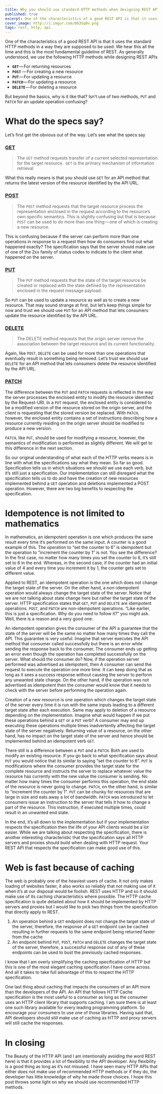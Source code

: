 ```yaml
---
title: Why you should use standard HTTP methods when designing REST APIs
published: true
excerpt: One of the characteristics of a good REST API is that it uses the standard HTTP methods in a way they are supposed to be used. We hear this all the time and this is the most fundamental guideline of REST.But beyond the basics, why is it like that? 
cover_image: http://i.imgur.com/863Sq0v.png
tags: rest, http, api
---
```


One of the characteristics of a good REST API is that it uses the standard HTTP methods in a way they are supposed to be used. We hear this all the time and this is the most fundamental guideline of REST. As generally understood, we use the following HTTP methods while designing REST APIs

 - **`GET`** — For returning resources
 - **`POST`** — For creating a new resource
 - **`PUT`** — For updating a resource
 - **`PATCH`** — For updating a resource
 - **`DELETE`** — For deleting a resource

But beyond the basics, why is it like that? Isn’t use of two methods, `PUT` and `PATCH` for an update operation confusing?

# What do the specs say?

Let’s first get the obvious out of the way. Let’s see what the specs say

### [GET](http://httpwg.org/specs/rfc7231.html#GET)
> The `GET` method requests transfer of a current selected representation for the target resource.` GET` is the primary mechanism of information retrieval

What this really means is that you should use `GET` for an API method that returns the latest version of the resource identified by the API URL.

### [POST](http://httpwg.org/specs/rfc7231.html#POST)
> The `POST` method requests that the target resource process the representation enclosed in the request according to the resource’s own specific semantics.
This is slightly confusing but that is because `POST` can be used to do more than one thing — one of which is creating a new resource. 

This is confusing because if the server can perform more than one operations in response to a request then how do consumers find out what happened exactly? The specification says that the server should make use of one of the 2xx family of status codes to indicate to the client what happened on the server.

### [PUT](http://httpwg.org/specs/rfc7231.html#PUT)
> The `PUT` method requests that the state of the target resource be created or replaced with the state defined by the representation enclosed in the request message payload.

So `PUT` can be used to update a resource as well as to create a new resource. That may sound strange at first, but let’s keep things simple for now and trust we should use `PUT` for an API method that lets consumers update the resource identified by the API URL.
### [DELETE](http://httpwg.org/specs/rfc7231.html#DELETE)
> The DELETE method requests that the origin server remove the association between the target resource and its current functionality.

Again, like `POST`, `DELETE` can be used for more than one operations that eventually result in something being removed. Let’s trust we should use `DELETE` for an API method that lets consumers delete the resource identified by the API URL.
### [PATCH](https://tools.ietf.org/html/rfc5789#page-3)
The difference between the `PUT` and `PATCH` requests is reflected in the way the server processes the enclosed entity to modify the resource identified by the Request-URI. In a `PUT` request, the enclosed entity is considered to be a modified version of the resource stored on the origin server, and the client is requesting that the stored version be replaced. With `PATCH`, however, the enclosed entity contains a set of instructions describing how a resource currently residing on the origin server should be modified to produce a new version.

`PATCH`, like `PUT`, should be used for modifying a resource, however, the semantics of modification is performed as slightly different. We will get to this difference in the next section.

So our original understanding of what each of the HTTP verbs means is in line with what the specifications say what they mean. So far so good. Specification tells us in which situations we should we use each verb, but it’s still just a specification. Our implementation can still disregard what the specification tells us to do and have the creation of new resources implemented behind a `GET` operation and deletions implemented a POST operation. However, there are two big benefits to respecting the specification.

# Idempotence is not limited to mathematics
In mathematics, an idempotent operation is one which produces the same result every time it’s performed on the same input. A counter is a good example of this. The operation to “set the counter to 6” is idempotent but the operation to “increment the counter by 1” is not. You see the difference? In the first case, no matter how many times you set the counter to 6, it’s still set to 6 in the end. Whereas, in the second case, if the counter had an initial value of 4 and every time you increment it by 1, the counter gets set to different value.

Applied to REST, an idempotent operation is the one which does not change the target state of the server. On the other hand, a non-idempotent operation would always change the target state of the server. Notice that we are not talking about state change here but rather the target state of the server. HTTP specification states that `GET`, `PUT` and `DELETE` are idempotent operations. `POST`, and `PATCH` are non-idempotent operations. “Like earlier, this is just a specification. Why do you need to follow it?” you might ask. Well, there is a reason and a very good one.

An idempotent operation gives the consumer of the API a guarantee that the state of the server will be the same no matter how many times they call the API. This guarantee is very useful. Imagine that server executes the API method that consumer called successfully but there is an error while sending the response back to the consumer. The consumer ends up getting an error even though the operation has completed successfully on the server. What should the consumer do? Now, if the operation server performed was advertised as idempotent, then A consumer can send the request to execute the operation one more time. It can keep doing that as long as it sees a success response without causing the server to perform any unwanted state change. On the other hand, if the operation was not advertised as idempotent then the consumer would know that it needs to check with the server before performing the operation again.

Creation of a new resource is one operation which changes the target state of the server every time it is run with the same inputs leading to a different target state after each execution. Same may apply to deletion of a resource depending on the implementation. Imagine what would happen if we put these operations behind a `GET` or a `PUT` verb? A consumer may end up executing these operations multiple times inadvertently affecting the target state of the server negatively. Returning value of a resource, on the other hand, has no impact on the target state of the server and hence should be implemented behind an idempotent verb `GET`.

There still is a difference between a `PUT` and a `PATCH`. Both are used to modify an existing resource. If you go back to what specification says about `PUT` you would notice that its similar to saying “set the counter to 6”. `PUT` is modifications where the consumer provides the target state for the complete resource and instructs the server to replace whatever value the resource has currently with the new value the consumer is sending. No matter how many times the consumer performs this operation, the end state of the resource is never going to change. `PATCH`, on the other hand, is similar to “increment the counter by 1”. `PUT` can be chunky for resources that are large in size and eats away a lot of bandwidth. `PATCH` was introduced to let consumers issue an instruction to the server that tells it how to change a part of the resource. This instruction, if executed multiple times, could result in an unwanted end state.

In the end, it’s all down to the implementation but if your implementation respects the specification then the life of your API clients would be a lot easier. While we are talking about respecting the specification, there is another interesting characteristic that the specification says all HTTP servers and proxies should build when dealing with HTTP request. Your REST API that respects the specification can make good use of this.

# Web is fast because of caching

The web is probably one of the heaviest users of cache. It not only makes loading of websites faster, it also works so reliably that not making use of it when it’s at our disposal would be foolish. REST uses HTTP and so it should make use of its caching characteristics where possible. The HTTP cache specification is quite detailed about how it should be implemented by HTTP servers and proxies but I would like to pick two things from the specification that directly apply to REST.

1. An operation behind a `GET` endpoint does not change the target state of the server, therefore, the response of a `GET` endpoint can be cached resulting in further requests to the same endpoint being returned faster from the cache
2. An endpoint behind `PUT`, `POST`, `PATCH` and `DELETE` changes the target state of the server, therefore, a successful response out of any of these endpoints can be used to bust the previously cached responses.

I know that I am overly simplifying the caching specification of HTTP but this is one of the most elegant caching specification I have come across. And all it takes to take full advantage of this to respect the HTTP specification.

One last thing about caching that impacts the consumers of an API more than the developers of the API. An API that follows HTTP Cache specification is the most useful to a consumer as long as the consumer uses an HTTP client library that supports caching. I am sure there is at least one such library available for every leading programming platform. So encourage your consumers to use one of those libraries. Having said that, API developers should still make use of caching as HTTP and proxy servers will still cache the responses.

# In closing

The Beauty of the HTTP API (and I am intentionally avoiding the word REST here) is that it provides a lot of flexibility to the API developer. Any flexibility is a good thing as long as it’s not misused. I have seen many HTTP APIs that either does not make use of recommended HTTP methods or if they do, the developer has little knowledge of why he made those choices. I hope this post throws some light on why we should use recommended HTTP methods.
